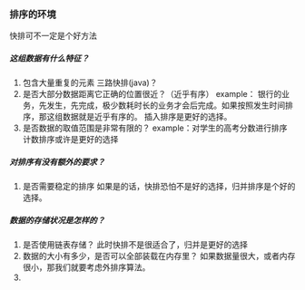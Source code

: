 ### 排序的环境

快排可不一定是个好方法


##### 这组数据有什么特征？

1. 包含大量重复的元素
   三路快排(java)？
2. 是否大部分数据距离它正确的位置很近？（近乎有序）
   example： 银行的业务，先发生，先完成，极少数耗时长的业务才会后完成。如果按照发生时间排序，那这组数据就是近乎有序的。
   插入排序是更好的选择。
3. 是否数据的取值范围是非常有限的？
   example：对学生的高考分数进行排序
   计数排序或许是更好的选择

##### 对排序有没有额外的要求？
1. 是否需要稳定的排序
   如果是的话，快排恐怕不是好的选择，归并排序是个好的选择。

##### 数据的存储状况是怎样的？
1. 是否使用链表存储？
   此时快排不是很适合了，归并是更好的选择
2. 数据的大小有多少，是否可以全部装载在内存里？
   如果数据量很大，或者内存很小，那我们就要考虑外排序算法。
3. 